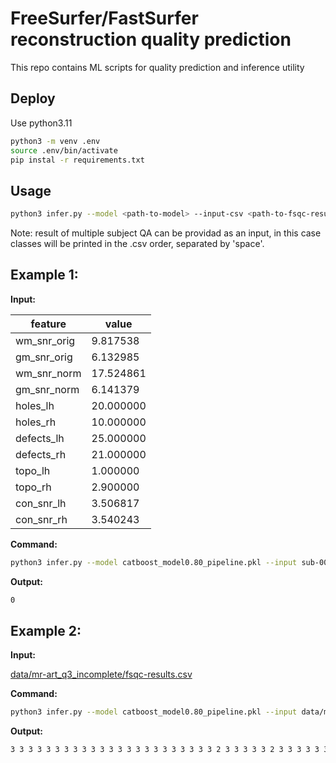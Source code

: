 # FreeSurfer/FastSurfer reconstruction quality prediction

This repo contains ML scripts for quality prediction and inference utility

## Deploy

Use python3.11

```bash
python3 -m venv .env
source .env/bin/activate
pip instal -r requirements.txt
```

## Usage

```bash
python3 infer.py --model <path-to-model> --input-csv <path-to-fsqc-result>
```

Note: result of multiple subject QA can be providad as an input, in this case classes will be printed in the .csv order, separated by 'space'.

## Example 1:

<b>Input:</b>

|feature    |value    |
|-----------|---------|
|wm_snr_orig|9.817538 |
|gm_snr_orig|6.132985 |
|wm_snr_norm|17.524861|
|gm_snr_norm|6.141379 |
|holes_lh   |20.000000|
|holes_rh   |10.000000|
|defects_lh |25.000000|
|defects_rh |21.000000|
|topo_lh    |1.000000 |
|topo_rh    |2.900000 |
|con_snr_lh |3.506817 |
|con_snr_rh |3.540243 |



<b>Command:</b>

```bash
python3 infer.py --model catboost_model0.80_pipeline.pkl --input sub-000103_ffs_q2.csv
```

<b>Output:</b>

```bash
0
```

## Example 2:

<b>Input:</b>

[data/mr-art_q3_incomplete/fsqc-results.csv](data/mr-art_q3_incomplete/fsqc-results.csv)

<b>Command:</b>

```bash
python3 infer.py --model catboost_model0.80_pipeline.pkl --input data/mr-art_q3_incomplete/fsqc-results.csv
```

<b>Output:</b>

```bash
3 3 3 3 3 3 3 3 3 3 3 3 3 3 3 3 3 3 3 3 3 3 3 2 3 3 3 3 3 2 3 3 3 3 3 3 3 3 3 3 3 3 3 3 3 3 3 3 3 3 3 3 3 3 3 3 3 3 3 3 3 3 3 3 3 3 3 3 3 3 3 3 3 3 3 3 3 3 3 3 3 3 3 3 3 3 3 3 3 3 3 3 3 3 3 3 3 3 3 3 3 3 3 3 3 3 3 3 3 3 3 3 3 3 3 3 3 3 3 3 3 3
```